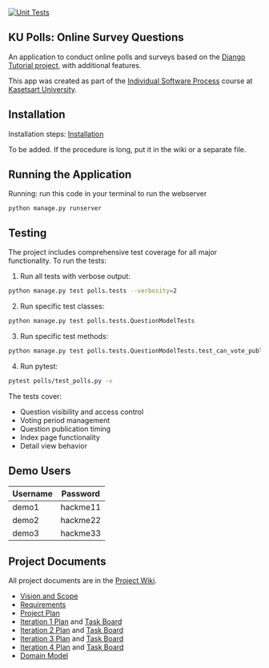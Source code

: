 [![Unit Tests](https://github.com/ChamarakGajaseni/ku-polls/actions/workflows/python-app.yml/badge.svg?branch=main)](https://github.com/ChamarakGajaseni/ku-polls/actions/workflows/python-app.yml)

## KU Polls: Online Survey Questions 

An application to conduct online polls and surveys based
on the [Django Tutorial project](https://docs.djangoproject.com/en/4.1/intro), with
additional features.

This app was created as part of the [Individual Software Process](
https://cpske.github.io/ISP) course at [Kasetsart University](https://www.ku.ac.th).

## Installation
Installation steps: [Installation](installation.md)

To be added. If the procedure is long, put it in the wiki or a separate file.

## Running the Application
Running: run this code in your terminal to run the webserver

```
python manage.py runserver
```

## Testing
The project includes comprehensive test coverage for all major functionality. To run the tests:

1. Run all tests with verbose output:
```bash
python manage.py test polls.tests --verbosity=2
```

2. Run specific test classes:
```bash
python manage.py test polls.tests.QuestionModelTests
```

3. Run specific test methods:
```bash
python manage.py test polls.tests.QuestionModelTests.test_can_vote_published_now
```

4. Run pytest:
```bash
pytest polls/test_polls.py -v
```

The tests cover:
- Question visibility and access control
- Voting period management
- Question publication timing
- Index page functionality
- Detail view behavior

## Demo Users
| Username  | Password        |
|-----------|-----------------|
|   demo1   | hackme11 |
|   demo2   | hackme22 |
|   demo3   | hackme33 |

## Project Documents

All project documents are in the [Project Wiki](../../wiki/Home).

- [Vision and Scope](../../wiki/Vision%20and%20Scope)
- [Requirements](../../wiki/Requirements)
- [Project Plan](../../wiki/Project%20Plan)
- [Iteration 1 Plan](../../wiki/Iteration%201%20Plan) and [Task Board](https://github.com/users/ChamarakGajaseniH/projects/4/views/1)
- [Iteration 2 Plan](../../wiki/Iteration%202%20Plan) and [Task Board](https://github.com/users/ChamarakGajaseni/projects/4/views/12)
- [Iteration 3 Plan](../../wiki/Iteration%203%20Plan) and [Task Board](https://github.com/users/ChamarakGajaseni/projects/4/views/13)
- [Iteration 4 Plan](../../wiki/Iteration%204%20Plan) and [Task Board](https://github.com/users/ChamarakGajaseni/projects/4/views/14)
- [Domain Model](../../wiki/Domain%20Model)